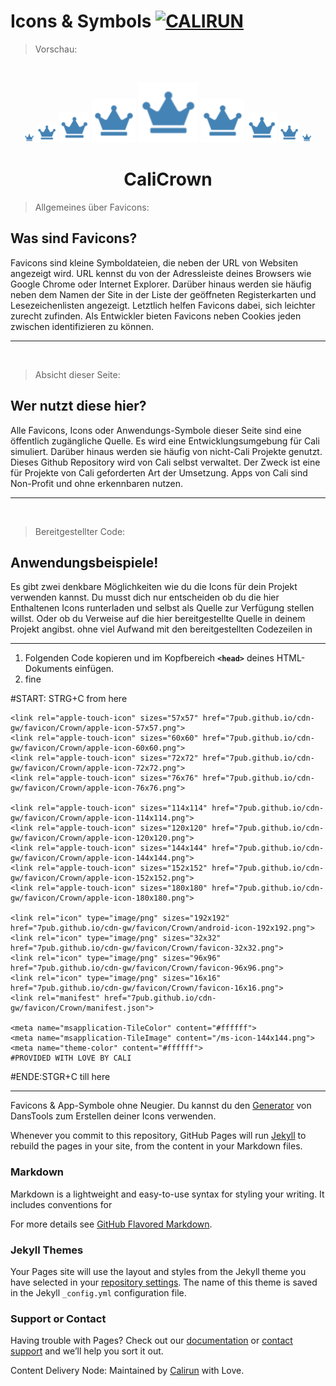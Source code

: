 # Icons & Symbols  [![CALIRUN](https://img.shields.io/badge/Calirun-Projekte-blue)](https://cali.run)

> Vorschau:

<br>
<small></small>
<p align="center">
<a style="display:unset" href="https://raw.githubusercontent.com/7pub/cdn-gw/master/favicon/Crown/favicon-16x16.png" target="_blank">
<img src="https://raw.githubusercontent.com/7pub/cdn-gw/master/favicon/Crown/favicon-16x16.png" alt="favicon-16x16" title="favicon-16x16" /></a>
<a style="display:unset" href="https://raw.githubusercontent.com/7pub/cdn-gw/master/favicon/Crown/favicon-32x32.png" target="_blank">
<img src="https://raw.githubusercontent.com/7pub/cdn-gw/master/favicon/Crown/favicon-32x32.png" alt="favicon-32x32" title="favicon-32x32" /></a>
<a style="display:unset" href="https://raw.githubusercontent.com/7pub/cdn-gw/master/favicon/Crown/android-icon-48x48.png" target="_blank">
<img src="https://raw.githubusercontent.com/7pub/cdn-gw/master/favicon/Crown/android-icon-48x48.png" alt="android-icon-48x48" title="android-icon-48x48" /></a>
<a style="display:unset" href="https://raw.githubusercontent.com/7pub/cdn-gw/master/favicon/Crown/ms-icon-70x70.png" target="_blank">
<img src="https://raw.githubusercontent.com/7pub/cdn-gw/master/favicon/Crown/ms-icon-70x70.png" alt="ms-icon-70x70" title="ms-icon-70x70" /></a>
<a style="display:unset" href="https://raw.githubusercontent.com/7pub/cdn-gw/master/favicon/Crown/favicon-96x96.png" target="_blank">
<img src="https://raw.githubusercontent.com/7pub/cdn-gw/master/favicon/Crown/favicon-96x96.png" alt="favicon-96x96" title="favicon-96x96" /></a>
<a style="display:unset" href="https://raw.githubusercontent.com/7pub/cdn-gw/master/favicon/Crown/ms-icon-70x70.png" target="_blank">
<img src="https://raw.githubusercontent.com/7pub/cdn-gw/master/favicon/Crown/ms-icon-70x70.png" alt="ms-icon-70x70" title="ms-icon-70x70" /></a>
<a style="display:unset" href="https://raw.githubusercontent.com/7pub/cdn-gw/master/favicon/Crown/android-icon-48x48.png" target="_blank">
<img src="https://raw.githubusercontent.com/7pub/cdn-gw/master/favicon/Crown/android-icon-48x48.png" alt="android-icon-48x48" title="android-icon-48x48" /></a>
<a style="display:unset" href="https://raw.githubusercontent.com/7pub/cdn-gw/master/favicon/Crown/favicon-32x32.png" target="_blank">
<img src="https://raw.githubusercontent.com/7pub/cdn-gw/master/favicon/Crown/favicon-32x32.png" alt="favicon-32x32" title="favicon-32x32" /></a>
<a style="display:unset" href="https://raw.githubusercontent.com/7pub/cdn-gw/master/favicon/Crown/favicon-16x16.png" target="_blank">
<img src="https://raw.githubusercontent.com/7pub/cdn-gw/master/favicon/Crown/favicon-16x16.png" alt="favicon-16x16" title="favicon-16x16" /></a>
</p>
</center>

<center>

# CaliCrown

</center>

> Allgemeines über Favicons:

## Was sind Favicons?
Favicons sind kleine Symboldateien, die neben der URL von Websiten angezeigt wird. URL kennst du von der Adressleiste deines Browsers wie Google Chrome oder Internet Explorer. Darüber hinaus werden sie häufig neben dem Namen der Site in der Liste der geöffneten Registerkarten und Lesezeichenlisten angezeigt. Letztlich helfen Favicons dabei, sich leichter zurecht zufinden. Als Entwickler bieten Favicons neben Cookies jeden zwischen identifizieren zu können.
<br>
<hr>
<br>

> Absicht dieser Seite:

## Wer nutzt diese hier?
Alle Favicons, Icons oder Anwendungs-Symbole dieser Seite sind eine öffentlich zugängliche Quelle. Es wird eine Entwicklungsumgebung für Cali simuliert. Darüber hinaus werden sie häufig von nicht-Cali Projekte genutzt. Dieses Github Repository wird von Cali selbst verwaltet. Der Zweck ist eine für Projekte von Cali geforderten Art der Umsetzung. Apps von Cali sind Non-Profit und ohne erkennbaren nutzen.
<br>
<hr>
<br>

> Bereitgestellter Code:

## Anwendungsbeispiele!
 Es gibt zwei denkbare Möglichkeiten wie du die Icons für dein Projekt verwenden kannst. Du musst dich nur entscheiden ob du die hier Enthaltenen Icons runterladen und selbst als Quelle zur Verfügung stellen willst. Oder ob du Verweise auf die hier bereitgestellte Quelle in deinem Projekt angibst. ohne viel Aufwand mit den bereitgestellten Codezeilen in  

<hr>


1) Folgenden Code kopieren und im Kopfbereich <strong>```<head>```</strong> deines HTML-Dokuments einfügen.<br>
2) fine

#START: STRG+C from here
    
    <link rel="apple-touch-icon" sizes="57x57" href="7pub.github.io/cdn-gw/favicon/Crown/apple-icon-57x57.png">
    <link rel="apple-touch-icon" sizes="60x60" href="7pub.github.io/cdn-gw/favicon/Crown/apple-icon-60x60.png">
    <link rel="apple-touch-icon" sizes="72x72" href="7pub.github.io/cdn-gw/favicon/Crown/apple-icon-72x72.png">
    <link rel="apple-touch-icon" sizes="76x76" href="7pub.github.io/cdn-gw/favicon/Crown/apple-icon-76x76.png">
    
    <link rel="apple-touch-icon" sizes="114x114" href="7pub.github.io/cdn-gw/favicon/Crown/apple-icon-114x114.png">
    <link rel="apple-touch-icon" sizes="120x120" href="7pub.github.io/cdn-gw/favicon/Crown/apple-icon-120x120.png">
    <link rel="apple-touch-icon" sizes="144x144" href="7pub.github.io/cdn-gw/favicon/Crown/apple-icon-144x144.png">
    <link rel="apple-touch-icon" sizes="152x152" href="7pub.github.io/cdn-gw/favicon/Crown/apple-icon-152x152.png">
    <link rel="apple-touch-icon" sizes="180x180" href="7pub.github.io/cdn-gw/favicon/Crown/apple-icon-180x180.png">
    
    <link rel="icon" type="image/png" sizes="192x192"  href="7pub.github.io/cdn-gw/favicon/Crown/android-icon-192x192.png">
    <link rel="icon" type="image/png" sizes="32x32" href="7pub.github.io/cdn-gw/favicon/Crown/favicon-32x32.png">
    <link rel="icon" type="image/png" sizes="96x96" href="7pub.github.io/cdn-gw/favicon/Crown/favicon-96x96.png">
    <link rel="icon" type="image/png" sizes="16x16" href="7pub.github.io/cdn-gw/favicon/Crown/favicon-16x16.png">
    <link rel="manifest" href="7pub.github.io/cdn-gw/favicon/Crown/manifest.json">
    
    <meta name="msapplication-TileColor" content="#ffffff">
    <meta name="msapplication-TileImage" content="/ms-icon-144x144.png">
    <meta name="theme-color" content="#ffffff">
    #PROVIDED WITH LOVE BY CALI
#ENDE:STGR+C till here

<hr>

Favicons & App-Symbole ohne Neugier. Du kannst du den [Generator](https://https://www.favicon-generator.org/) von DansTools zum Erstellen deiner Icons verwenden.

Whenever you commit to this repository, GitHub Pages will run [Jekyll](https://jekyllrb.com/) to rebuild the pages in your site, from the content in your Markdown files.

### Markdown

Markdown is a lightweight and easy-to-use syntax for styling your writing. It includes conventions for

For more details see [GitHub Flavored Markdown](https://guides.github.com/features/mastering-markdown/).

### Jekyll Themes

Your Pages site will use the layout and styles from the Jekyll theme you have selected in your [repository settings](https://github.com/7pub/cdn-gw/settings). The name of this theme is saved in the Jekyll `_config.yml` configuration file.

### Support or Contact

Having trouble with Pages? Check out our [documentation](https://docs.github.com/categories/github-pages-basics/) or [contact support](https://github.com/contact) and we’ll help you sort it out.

Content Delivery Node: Maintained by [Calirun](https://https://www.cali.run/) with Love.<br>
